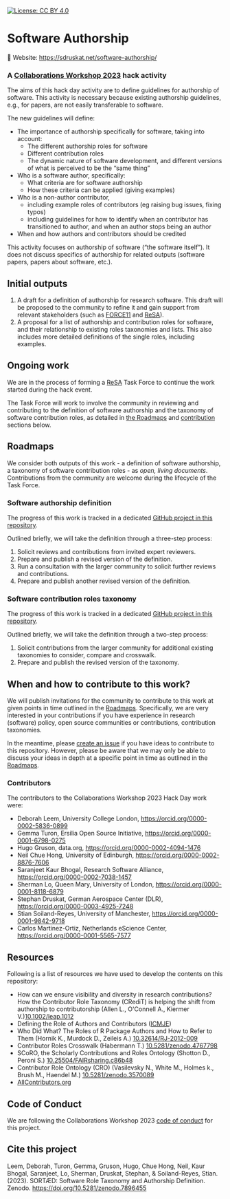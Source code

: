 [![License: CC BY 4.0](https://img.shields.io/badge/License-CC%20BY%204.0-lightgrey.svg)](https://creativecommons.org/licenses/by/4.0/)

# Software Authorship

:link: Website: https://sdruskat.net/software-authorship/

### A [Collaborations Workshop 2023](https://software.ac.uk/cw23) hack activity

The aims of this hack day activity are to define guidelines for authorship of software.
This activity is necessary because existing authorship guidelines, e.g., for papers, are not easily transferable to software.

The new guidelines will define:

- The importance of authorship specifically for software, taking into account:
    - The different authorship roles for software
    - Different contribution roles
    - The dynamic nature of software development, and different versions of what is perceived to be the “same thing”
- Who is a software author, specifically:
    - What criteria are for software authorship
    - How these criteria can be applied (giving examples)
- Who is a non-author contributor,
    - including example roles of contributors (eg raising bug issues, fixing typos)
    - including guidelines for how to identify when an contributor has transitioned to author, and when an author stops being an author
- When and how authors and contributors should be credited

This activity focuses on authorship of software (“the software itself”). It does not discuss specifics of authorship for related outputs (software papers, papers about software, etc.).

## Initial outputs

1. A draft for a definition of authorship for research software. This draft will be proposed to the community to refine it and gain support from relevant stakeholders (such as [FORCE11](https://force11.org/) and [ReSA](https://www.researchsoft.org/)).
2. A proposal for a list of authorship and contribution roles for software, and their relationship to existing roles taxonomies and lists. This also includes more detailed definitions of the single roles, including examples.

## Ongoing work

We are in the process of forming a [ReSA](https://www.researchsoft.org/) Task Force to continue the work started during the hack event.

The Task Force will work to involve the community in reviewing and contributing to the definition of software authorship and the taxonomy of software contribution roles,
as detailed in [the Roadmaps](#roadmaps) and [contribution](#when-and-how-to-contribute-to-this-work) sections below.

## Roadmaps

We consider both outputs of this work - a definition of software authorship, a taxonomy of software contribution roles - as *open, living documents*.
Contributions from the community are welcome during the lifecycle of the Task Force.

### Software authorship definition

The progress of this work is tracked in a dedicated [GitHub project in this repository](https://github.com/users/sdruskat/projects/7/views/1).

Outlined briefly, we will take the definition through a three-step process:

1. Solicit reviews and contributions from invited expert reviewers.
2. Prepare and publish a revised version of the definition.
3. Run a consultation with the larger community to solicit further reviews and contributions.
4. Prepare and publish another revised version of the definition.

### Software contribution roles taxonomy

The progress of this work is tracked in a dedicated [GitHub project in this repository](https://github.com/users/sdruskat/projects/8/views/1).

Outlined briefly, we will take the definition through a two-step process:

1. Solicit contributions from the larger community for additional existing taxonomies to consider, compare and crosswalk.
2. Prepare and publish the revised version of the taxonomy.

## When and how to contribute to this work?

We will publish invitations for the community to contribute to this work at given points in time outlined in the [Roadmaps](#roadmaps).
Specifically, we are very interested in your contributions if you have experience in 
research (software) policy, 
open source communities or contributions,
contribution taxonomies.

In the meantime, please [create an issue](https://github.com/sdruskat/software-authorship/issues) if you have ideas to contribute to this repository.
However, please be aware that we may only be able to discuss your ideas in depth at a specific point in time as outlined in the [Roadmaps](#roadmaps).

### Contributors

The contributors to the Collaborations Workshop 2023 Hack Day work were:

- Deborah Leem, University College London, https://orcid.org/0000-0002-5836-0899
- Gemma Turon, Ersilia Open Source Initiative, https://orcid.org/0000-0001-6798-0275
- Hugo Gruson, data.org,  https://orcid.org/0000-0002-4094-1476
- Neil Chue Hong, University of Edinburgh, https://orcid.org/0000-0002-8876-7606
- Saranjeet Kaur Bhogal, Research Software Alliance, https://orcid.org/0000-0002-7038-1457
- Sherman Lo, Queen Mary, University of London, https://orcid.org/0000-0001-8118-6879
- Stephan Druskat, German Aerospace Center (DLR), https://orcid.org/0000-0003-4925-7248
- Stian Soiland-Reyes, University of Manchester, https://orcid.org/0000-0001-9842-9718
- Carlos Martinez-Ortiz, Netherlands eScience Center, https://orcid.org/0000-0001-5565-7577

## Resources

Following is a list of resources we have used to develop the contents on this repository:
- How can we ensure visibility and diversity in research contributions? How the Contributor Role Taxonomy (CRediT) is helping the shift from authorship to contributorship (Allen L., O'Connell A., Kiermer V.)[10.1002/leap.1012](https://onlinelibrary.wiley.com/doi/epdf/10.1002/leap.1210)
- Defining the Role of Authors and Contributors ([ICMJE](https://www.icmje.org/recommendations/browse/roles-and-responsibilities/defining-the-role-of-authors-and-contributors.html))
- Who Did What? The Roles of R Package Authors and How to Refer to Them (Hornik K., Murdock D., Zeileis A.) [10.32614/RJ-2012-009](https://journal.r-project.org/articles/RJ-2012-009/)
- Contributor Roles Crosswalk (Habermann T.) [10.5281/zenodo.4767798](https://zenodo.org/record/4767798)
- SCoRO, the Scholarly Contributions and Roles Ontology (Shotton D., Peroni S.) [10.25504/FAIRsharing.c86b48](https://fairsharing.org/10.25504/FAIRsharing.c86b48)
- Contributor Role Ontology (CRO) (Vasilevsky N., White M., Holmes k., Brush M., Haendel M.) [10.5281/zenodo.3570089](https://zenodo.org/record/3570089)
- [AllContributors.org](https://allcontributors.org/)

## Code of Conduct

We are following the Collaborations Workshop 2023 [code of conduct](https://software.ac.uk/cw23/participation-guidelines#code-of-conduct) for this project.

## Cite this project

Leem, Deborah, Turon, Gemma, Gruson, Hugo, Chue Hong, Neil, Kaur Bhogal, Saranjeet, Lo, Sherman, Druskat, Stephan, & Soiland-Reyes, Stian. (2023). SORTÆD: Software Role Taxonomy and Authorship Definition. Zenodo. https://doi.org/10.5281/zenodo.7896455
